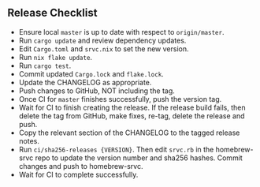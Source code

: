 <!-- Based on https://github.com/BurntSushi/ripgrep/blob/87b33c96c02b5d728324632956d301ef3d234f80/RELEASE-CHECKLIST.md -->

Release Checklist
-----------------
* Ensure local `master` is up to date with respect to `origin/master`.
* Run `cargo update` and review dependency updates.
* Edit `Cargo.toml` and `srvc.nix` to set the new version.
* Run `nix flake update`.
* Run `cargo test`.
* Commit updated `Cargo.lock` and `flake.lock`.
* Update the CHANGELOG as appropriate.
* Push changes to GitHub, NOT including the tag.
* Once CI for `master` finishes successfully, push the version tag.
* Wait for CI to finish creating the release. If the release build fails, then
  delete the tag from GitHub, make fixes, re-tag, delete the release and push.
* Copy the relevant section of the CHANGELOG to the tagged release notes.
* Run `ci/sha256-releases {VERSION}`. Then edit
  `srvc.rb` in the homebrew-srvc repo to update the version number and sha256 hashes.
  Commit changes and push to homebrew-srvc.
* Wait for CI to complete successfully.
